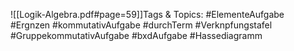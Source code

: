 
![[Logik-Algebra.pdf#page=59]]Tags & Topics:
   #ElementeAufgabe
   #Ergnzen
   #kommutativAufgabe
   #durchTerm
   #Verknpfungstafel
   #GruppekommutativAufgabe
   #bxdAufgabe
   #Hassediagramm